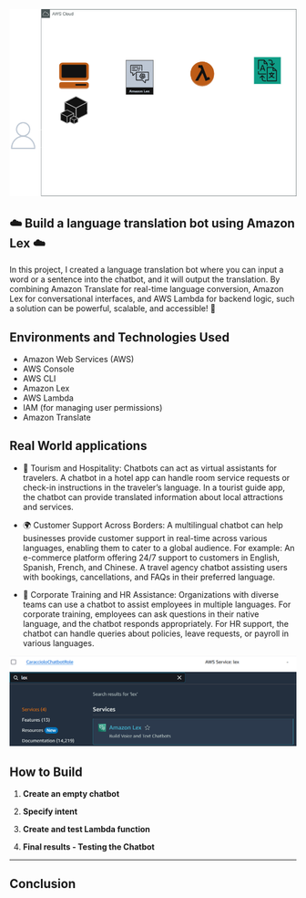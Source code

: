 <p align="center">
  <img src="diagram.png" 
</p>
  
## ☁️  Build a language translation bot using Amazon Lex ☁️

In this project, I created a language translation bot where you can input a word or a sentence into the chatbot, and it will output the translation. By combining Amazon Translate for real-time language conversion, Amazon Lex for conversational interfaces, and AWS Lambda for backend logic, such a solution can be powerful, scalable, and accessible! 🌟


<h2>Environments and Technologies Used</h2>

  - Amazon Web Services (AWS)
  - AWS Console 
  - AWS CLI
  - Amazon Lex
  - AWS Lambda
  - IAM (for managing user permissions)
  - Amazon Translate

  
<h2>Real World applications</h2>  


- 🚀 Tourism and Hospitality: Chatbots can act as virtual assistants for travelers. A chatbot in a hotel app can handle room service requests or check-in instructions in the traveler’s language.
In a tourist guide app, the chatbot can provide translated information about local attractions and services.


- 🌍 Customer Support Across Borders:
A multilingual chatbot can help businesses provide customer support in real-time across various languages, enabling them to cater to a global audience. For example: An e-commerce platform offering 24/7 support to customers in English, Spanish, French, and Chinese.
A travel agency chatbot assisting users with bookings, cancellations, and FAQs in their preferred language.


- 🏢 Corporate Training and HR Assistance:
Organizations with diverse teams can use a chatbot to assist employees in multiple languages. For corporate training, employees can ask questions in their native language, and the chatbot responds appropriately.
For HR support, the chatbot can handle queries about policies, leave requests, or payroll in various languages.




![image](/assets/image1.png)
![image](/assets/image2.png)

<h2>How to Build</h2>

1. **Create an empty chatbot**  


2. **Specify intent**  



3. **Create and test Lambda function**


4. **Final results - Testing the Chatbot**


 ---

<h2>Conclusion</h2>



